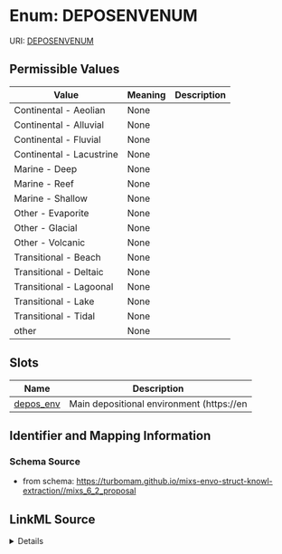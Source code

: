 # Enum: DEPOSENVENUM



URI: [DEPOSENVENUM](DEPOSENVENUM)

## Permissible Values

| Value | Meaning | Description |
| --- | --- | --- |
| Continental - Aeolian | None |  |
| Continental - Alluvial | None |  |
| Continental - Fluvial | None |  |
| Continental - Lacustrine | None |  |
| Marine - Deep | None |  |
| Marine - Reef | None |  |
| Marine - Shallow | None |  |
| Other - Evaporite | None |  |
| Other - Glacial | None |  |
| Other - Volcanic | None |  |
| Transitional - Beach | None |  |
| Transitional - Deltaic | None |  |
| Transitional - Lagoonal | None |  |
| Transitional - Lake | None |  |
| Transitional - Tidal | None |  |
| other | None |  |




## Slots

| Name | Description |
| ---  | --- |
| [depos_env](depos_env.md) | Main depositional environment (https://en |






## Identifier and Mapping Information







### Schema Source


* from schema: https://turbomam.github.io/mixs-envo-struct-knowl-extraction//mixs_6_2_proposal




## LinkML Source

<details>
```yaml
name: DEPOS_ENV_ENUM
from_schema: https://turbomam.github.io/mixs-envo-struct-knowl-extraction//mixs_6_2_proposal
rank: 1000
permissible_values:
  Continental - Aeolian:
    text: Continental - Aeolian
  Continental - Alluvial:
    text: Continental - Alluvial
  Continental - Fluvial:
    text: Continental - Fluvial
  Continental - Lacustrine:
    text: Continental - Lacustrine
  Marine - Deep:
    text: Marine - Deep
  Marine - Reef:
    text: Marine - Reef
  Marine - Shallow:
    text: Marine - Shallow
  Other - Evaporite:
    text: Other - Evaporite
  Other - Glacial:
    text: Other - Glacial
  Other - Volcanic:
    text: Other - Volcanic
  Transitional - Beach:
    text: Transitional - Beach
  Transitional - Deltaic:
    text: Transitional - Deltaic
  Transitional - Lagoonal:
    text: Transitional - Lagoonal
  Transitional - Lake:
    text: Transitional - Lake
  Transitional - Tidal:
    text: Transitional - Tidal
  other:
    text: other

```
</details>
